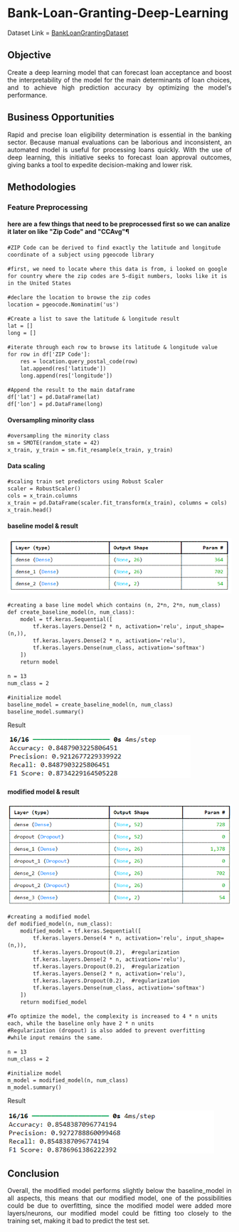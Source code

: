 # Bank-Loan-Granting-Deep-Learning

Dataset Link = [BankLoanGrantingDataset](https://www.kaggle.com/datasets/corneliuskarel/bank-loan-granting)

## Objective
<p align="justify">Create a deep learning model that can forecast loan acceptance and boost the interpretability of the model for the main determinants of loan choices, and to achieve high prediction accuracy by optimizing the model's performance.</p>

## Business Opportunities
<p align="justify">Rapid and precise loan eligibility determination is essential in the banking sector. Because manual evaluations can be laborious and inconsistent, an automated model is useful for processing loans quickly. With the use of deep learning, this initiative seeks to forecast loan approval outcomes, giving banks a tool to expedite decision-making and lower risk.</p>

## Methodologies 

### Feature Preprocessing

#### here are a few things that need to be preprocessed first so we can analize it later on like "Zip Code" and "CCAvg"¶
```
#ZIP Code can be derived to find exactly the latitude and longitude coordinate of a subject using pgeocode library

#first, we need to locate where this data is from, i looked on google for country where the zip codes are 5-digit numbers, looks like it is in the United States

#declare the location to browse the zip codes
location = pgeocode.Nominatim('us')

#Create a list to save the latitude & longitude result
lat = []
long = []

#iterate through each row to browse its latitude & longitude value
for row in df['ZIP Code']:
    res = location.query_postal_code(row)
    lat.append(res['latitude'])
    long.append(res['longitude'])

#Append the result to the main dataframe
df['lat'] = pd.DataFrame(lat)
df['lon'] = pd.DataFrame(long)
```

#### Oversampling minority class
```
#oversampling the minority class
sm = SMOTE(random_state = 42)
x_train, y_train = sm.fit_resample(x_train, y_train)
```
#### Data scaling
```
#scaling train set predictors using Robust Scaler
scaler = RobustScaler()
cols = x_train.columns
x_train = pd.DataFrame(scaler.fit_transform(x_train), columns = cols)
x_train.head()
```
#### baseline model & result
![base architecture](imgs/base_mod_1.png)
```
#creating a base line model which contains (n, 2*n, 2*n, num_class)
def create_baseline_model(n, num_class):
    model = tf.keras.Sequential([
        tf.keras.layers.Dense(2 * n, activation='relu', input_shape=(n,)),
        tf.keras.layers.Dense(2 * n, activation='relu'),
        tf.keras.layers.Dense(num_class, activation='softmax')
    ])
    return model

n = 13  
num_class = 2 

#initialize model
baseline_model = create_baseline_model(n, num_class)
baseline_model.summary()
```
Result <p></p>
![base architecture](imgs/base_mod_res_1.png)

#### modified model & result
![modded architecture](imgs/mod_mod_1.png)
```
#creating a modified model 
def modified_model(n, num_class):
    modified_model = tf.keras.Sequential([
        tf.keras.layers.Dense(4 * n, activation='relu', input_shape=(n,)),
        tf.keras.layers.Dropout(0.2),  #regularization
        tf.keras.layers.Dense(2 * n, activation='relu'),
        tf.keras.layers.Dropout(0.2),  #regularization
        tf.keras.layers.Dense(2 * n, activation='relu'),
        tf.keras.layers.Dropout(0.2),  #regularization
        tf.keras.layers.Dense(num_class, activation='softmax')
    ])
    return modified_model

#To optimize the model, the complexity is increased to 4 * n units each, while the baseline only have 2 * n units
#Regularization (dropout) is also added to prevent overfitting
#while input remains the same.

n = 13  
num_class = 2 

#initialize model
m_model = modified_model(n, num_class)
m_model.summary()
```
Result<p></p>
![modded architecture](imgs/mod_mod_res_1.png)

## Conclusion
<p align="justify">Overall, the modified model performs slightly below the baseline_model in all aspects, this means that our modified model, one of the possibilities could be due to overfitting, since the modified model were added more layers/neurons, our modified model could be fitting too closely to the training set, making it bad to predict the test set.</p>

